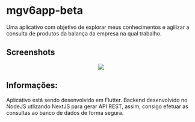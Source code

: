 # mgv6app-beta

Uma aplicativo com objetivo de explorar meus conhecimentos e agilizar a consulta de produtos da balança da empresa na qual trabalho.

## Screenshots
<div align="center"><img src="https://i.imgur.com/EbIx9D8.gif"></div>

## Informações:

Aplicativo está sendo desenvolvido em Flutter. Backend desenvolvido no NodeJS utlizando NextJS para gerar API REST, assim, consigo efetuar as consultas ao banco de dados de forma segura.
